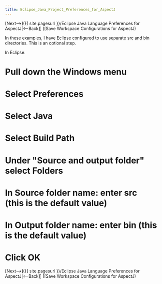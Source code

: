 ```yaml
---
title: Eclipse_Java_Project_Preferences_for_AspectJ
---
```

[Next-->]({{ site.pagesurl }}/Eclipse Java Language Preferences for AspectJ|<--Back]] [[Save Workspace Configurations for AspectJ)

In these examples, I have Eclipse configured to use separate src and bin directories. This is an optional step.

In Eclipse:
# Pull down the **Windows** menu
# Select **Preferences**
# Select **Java**
# Select **Build Path**
# Under "Source and output folder" select **Folders**
# In **Source folder name:** enter **src** (this is the default value)
# In **Output folder name:** enter **bin** (this is the default value)
# Click **OK**

[Next-->]({{ site.pagesurl }}/Eclipse Java Language Preferences for AspectJ|<--Back]] [[Save Workspace Configurations for AspectJ)